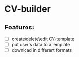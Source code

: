 # CV-builder

## Features: 
- [ ] create\delete\edit CV-template
- [ ] put user's data to a template 
- [ ] download in different formats 
